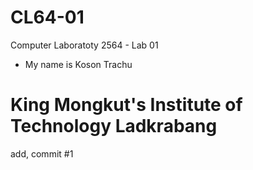 # CL64-01

Computer Laboratoty 2564 - Lab 01

- My name is Koson Trachu

# King Mongkut's Institute of Technology Ladkrabang

add, commit #1
